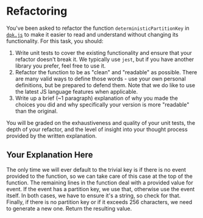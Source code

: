 # Refactoring

You've been asked to refactor the function `deterministicPartitionKey` in [`dpk.js`](dpk.js) to make it easier to read and understand without changing its functionality. For this task, you should:

1. Write unit tests to cover the existing functionality and ensure that your refactor doesn't break it. We typically use `jest`, but if you have another library you prefer, feel free to use it.
2. Refactor the function to be as "clean" and "readable" as possible. There are many valid ways to define those words - use your own personal definitions, but be prepared to defend them. Note that we do like to use the latest JS language features when applicable.
3. Write up a brief (~1 paragraph) explanation of why you made the choices you did and why specifically your version is more "readable" than the original.

You will be graded on the exhaustiveness and quality of your unit tests, the depth of your refactor, and the level of insight into your thought process provided by the written explanation.

## Your Explanation Here

The only time we will ever default to the trivial key is if there is no event provided to the function, so we can take care of this case at the top of the function. The remaining lines in the function deal with a provided value for event. If the event has a partition key, we use that, otherwise use the event itself. In both cases, we have to ensure it's a string, so check for that. Finally, if there is no partition key or if it exceeds 256 characters, we need to generate a new one. Return the resulting value.
